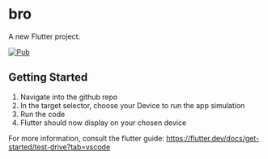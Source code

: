 # bro

A new Flutter project.


[![Pub](https://img.shields.io/pub/v/pedantic.svg)](https://pub.dev/packages/pedantic)


## Getting Started

1. Navigate into the github repo
2. In the target selector, choose your Device to run the app simulation
3. Run the code
4. Flutter should now display on your chosen device

For more information, consult the flutter guide: https://flutter.dev/docs/get-started/test-drive?tab=vscode
